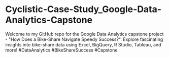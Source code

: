 # Cyclistic-Case-Study_Google-Data-Analytics-Capstone
Welcome to my GitHub repo for the Google Data Analytics capstone project - "How Does a Bike-Share Navigate Speedy Success?". Explore fascinating insights into bike-share data using Excel, BigQuery, R Studio, Tableau, and more! #DataAnalytics #BikeShareSuccess #Capstone
